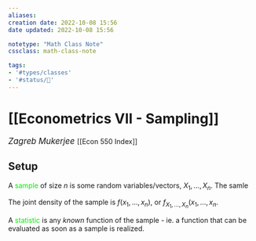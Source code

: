```yaml
---
aliases:
creation date: 2022-10-08 15:56
date updated: 2022-10-08 15:56

notetype: "Math Class Note"
cssclass: math-class-note

tags: 
- '#types/classes'
- '#status/🚧'
---
```


# [[Econometrics VII - Sampling]]
<span style = "font-size:120%"><i >Zagreb Mukerjee </i></span>
[[Econ 550 Index]]

## Setup

A <font color=gree>sample</font> of size $n$ is some random variables/vectors, $X_1, \ldots, X_n$. The samle

The joint density of the sample is $f(x_1, \ldots, x_n)$, or $f_{X_1, \ldots, X_n}(x_1,\ldots, x_n$. 


A <font color=gree>statistic</font> is any *known* function of the sample - ie. a function that can be evaluated as soon as a sample is realized. 

